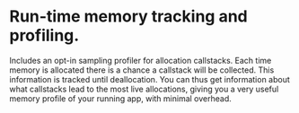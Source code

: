 # Run-time memory tracking and profiling.

Includes an opt-in sampling profiler for allocation callstacks.
Each time memory is allocated there is a chance a callstack will be collected.
This information is tracked until deallocation.
You can thus get information about what callstacks lead to the most live allocations,
giving you a very useful memory profile of your running app, with minimal overhead.
